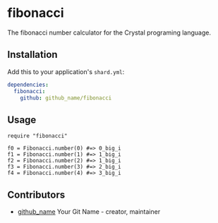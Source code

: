 # fibonacci

The fibonacci number calculator for the Crystal programing language.

## Installation

Add this to your application's `shard.yml`:

```yaml
dependencies:
  fibonacci:
    github: github_name/fibonacci
```

## Usage

```crystal
require "fibonacci"

f0 = Fibonacci.number(0) #=> 0_big_i
f1 = Fibonacci.number(1) #=> 1_big_i
f2 = Fibonacci.number(2) #=> 1_big_i
f3 = Fibonacci.number(3) #=> 2_big_i
f4 = Fibonacci.number(4) #=> 3_big_i
```

## Contributors

- [github_name](https://github.com/github_name) Your Git Name - creator, maintainer
